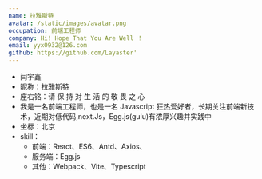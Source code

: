 ```yaml
---
name: 拉雅斯特
avatar: /static/images/avatar.png
occupation: 前端工程师
company: Hi! Hope That You Are Well ！
email: yyx0932@126.com
github: https://github.com/Layaster'
---
```


- 闫宇鑫
- 昵称：拉雅斯特
- 座右铭：请 保 持 对 生 活 的 敬 畏 之 心
- 我是一名前端工程师，也是一名 Javascript 狂热爱好者，长期关注前端新技术，近期对低代码,next.Js，Egg.js(gulu)有浓厚兴趣并实践中
- 坐标：北京
- skill：
  - 前端：React、ES6、Antd、Axios、
  - 服务端：Egg.js
  - 其他：Webpack、Vite、Typescript

